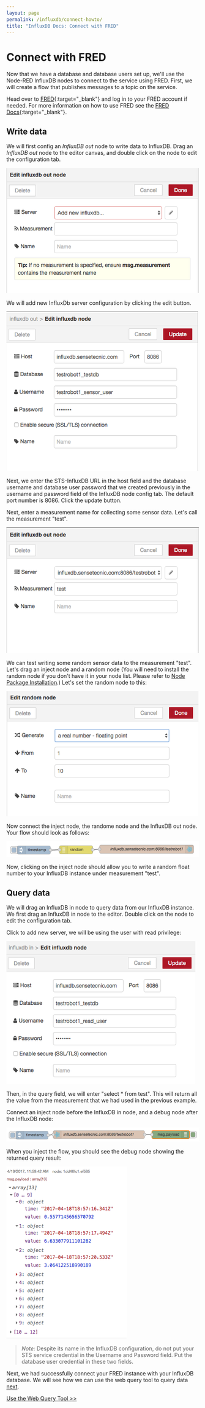 ```yaml
---
layout: page
permalink: /influxdb/connect-howto/
title: "InfluxDB Docs: Connect with FRED"
---
```


# Connect with FRED

Now that we have a database and database users set up, we'll use the Node-RED InfluxDB nodes to connect to the service using FRED.  First, we will create a flow that publishes messages to a topic on the service.

Head over to [FRED](https://fred.sensetecnic.com){:target="_blank"} and log in to your FRED account if needed.  For more information on how to use FRED see the [FRED Docs](http://sensetecnic.github.io/fred/){:target="_blank"}.

## Write data

We will first config an *InfluxDB out* node to write data to InfluxDB. Drag an *InfluxDB out* node to the editor canvas, and double click on the node to edit the configuration tab.

![influxdb_out_node_config.png](/assets/images/influxdb_out_node_config.png)

We will add new InfluxDb server configuration by clicking the edit button. 

![influxdb_add_new_server.png](/assets/images/influxdb_add_new_server.png)

Next, we enter the STS-InfluxDB URL in the host field and the database username and database user password that we created previously in the username and password field of the InfluxDB node config tab. The default port number is 8086.  Click the update button.

Next, enter a measurement name for collecting some sensor data.  Let's call the measurement "test".

![influxdb_add_measurement.png](/assets/images/influxdb_add_measurement.png)

We can test writing some random sensor data to the measurement "test". Let's drag an inject node and a random node (You will need to install the random node if you don't have it in your node list. Please refer to [Node Package Installation](/fred/node-install/).) Let's set the random node to this:

![influxdb_random_node_config.png](/assets/images/influxdb_random_node_config.png)

Now connect the inject node, the randome node and the InfluxDB out node. Your flow should look as follows:

![influxdb_write_data_flow.png](/assets/images/influxdb_write_data_flow.png)

Now, clicking on the inject node should allow you to write a random float number to your InfluxDB instance under measurement "test".

## Query data

We will drag an InfluxDB in node to query data from our InfluxDB instance. We first drag an InfluxDB in node to the editor. Double click on the node to edit the configuration tab.

Click to add new server, we will be using the user with read privilege:

![influxdb_add_new_read_user.png](/assets/images/influxdb_add_new_read_user.png)

Then, in the query field, we will enter "select * from test". This will return all the value from the measurement that we had used in the previous example.

Connect an inject node before the InfluxDB in node, and a debug node after the InfluxDB node:

![influxdb_query_flow.png](/assets/images/influxdb_query_flow.png)

When you inject the flow, you should see the debug node showing the returned query result:

![influxdb_query_result.png](/assets/images/influxdb_query_result.png)

>*Note:* Despite its name in the InfluxDB configuration, do not put your STS service credential in the Username and Password field.  Put the database user credential in these two fields.

Next, we had successfully connect your FRED instance with your InfluxDB database. We will see how we can use the web query tool to query data [next](/influxdb/query-tool/).

[Use the Web Query Tool >>](/influxdb/query-tool/)
